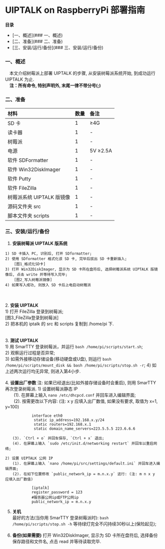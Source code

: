 
# UIPTALK on RaspberryPi 部署指南

**目录**
* [一、概述](### 一、概述)
* [二、准备](### 二、准备)
* [三、安装/运行/备份](### 三、安装/运行/备份)

### 一、概述

　本文介绍树莓派上部署 UIPTALK 的步骤, 从安装树莓派系统开始, 到成功运行 UIPTALK 为止.  
　**注：所有命令,  特别声明外, 末尾一律不带分号(;)**

### 二、准备

| 材料                        | 数量  | 备注                                  |
| :------------------------ | :---- | :------------------------------------ |
| SD 卡                  | 1     | ≥4G                                   |
| 读卡器                   | 1     | -                                     |
| 树莓派                   | 1     | -                                     |
| 电源                        | 1     | 5V ≥2.5A                              |
| 软件 SDFormatter            | 1     | -                                     |
| 软件 Win32DiskImager        | 1     | -                                     |
| 软件 Putty              | 1     | -                                     |
| 软件 FileZilla          | 1     | -                                     |
| 树莓派系统 UIPTALK 版镜像 | 1     | -                                    |
| 源码文件夹 src           | 1     | -                                  |
| 脚本文件夹 scripts         | 1     | -                                  |

### 三、安装/运行/备份

  1. **安装树莓派 UIPTALK 版系统**

    1) SD 卡插入 PC, 识别后, 打开 SDformatter;  
    2) 使用 SDformatter 格式化该 SD 卡, 完毕后拔出 SD 卡重新插入;  
        [图1_格式化SD卡]  
    3) 打开 Win32DiskImager, 显示为 SD 卡所在盘符后, 选择树莓派系统 UIPTALK 版镜像后, 点击 write 并等待写入完毕;  
        [图2_写入树莓派镜像]  
    4) 如果写入成功, 则放入 SD 卡后上电启动树莓派
<br><br>
  2. **安装 UIPTALK**  
    1) 打开 FileZilla 登录到树莓派;  
        [图3_FileZilla登录到树莓派]  
    2) 把本机的 iptalk 的 src 和 scripts 复制到 /home/pi 下.  
<br><br>
  3. **测试 UIPTALK**  
    1) 用 SmarTTY 登录树莓派，并运行 `bash /home/pi/scripts/start.sh`;  
    2) 观察运行过程是否异常;  
    3) 如需外接移动存储设备(移动硬盘或U盘), 则运行 `bash /home/pi/scripts/mount_disk && bash /home/pi/scripts/stop.sh -r`; 
    4) 如上述两次运行均无异常, 则进入第4小步.
<br><br>
  4. **设置出厂参数**
    注: 如果已经退出(比如外接存储设备时会重启), 则用 SmarTTY 再次登录树莓派. 
    1) 设置树莓派静态 IP  
    　　(1). 在屏幕上输入 `nano /etc/dhcpcd.conf` 并回车进入编辑界面;  
    　　(2). 按需更改以下内容: (注: x y 应填入出厂数值, 如果没有要求, 取值为 x=1, y=100)    
```shell
            interface eth0  
             static ip_address=192.168.x.y/24  
             static routers=192.168.x.1  
             static domain_name_servers=223.5.5.5 223.6.6.6  
```
    　　(3). `Ctrl + o` 并回车保存, `Ctrl + x` 退出;  
    　　(4). 在屏幕上输入 `sudo /etc/init.d/networking restart` 并回车以重启网络;  

    2) 设置 UIPTALK 公网 IP  
    　　(1). 在屏幕上输入 `nano /home/pi/src/settings/default.ini` 并回车进入编辑界面;  
    　　(2). 在如下位置修改 `public_network_ip = m.n.x.y` 这行: (注: m n x y 应填入出厂数值)    
```shell
            [iptalk]
            register_password = 123
            #服务器公网ip或FTP公网ip
            public_network_ip = m.n.x.y     
```
  5. **关机**  
    最好的方法(当你用 SmarTTY 登录树莓派时): `bash /home/pi/scripts/stop.sh -h` 等待绿灯完全不闪持续30秒以上(保险起见);
<br><br>
  6. **备份(如果需要)**
    打开 Win32DiskImager, 显示为 SD 卡所在盘符后, 选择备份保存路径和文件名, 点击 read 并等待读取完毕.  

